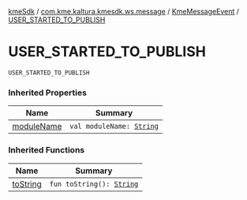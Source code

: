[kmeSdk](../../index.md) / [com.kme.kaltura.kmesdk.ws.message](../index.md) / [KmeMessageEvent](index.md) / [USER_STARTED_TO_PUBLISH](./-u-s-e-r_-s-t-a-r-t-e-d_-t-o_-p-u-b-l-i-s-h.md)

# USER_STARTED_TO_PUBLISH

`USER_STARTED_TO_PUBLISH`

### Inherited Properties

| Name | Summary |
|---|---|
| [moduleName](module-name.md) | `val moduleName: `[`String`](https://kotlinlang.org/api/latest/jvm/stdlib/kotlin/-string/index.html) |

### Inherited Functions

| Name | Summary |
|---|---|
| [toString](to-string.md) | `fun toString(): `[`String`](https://kotlinlang.org/api/latest/jvm/stdlib/kotlin/-string/index.html) |
